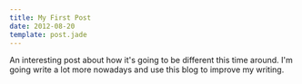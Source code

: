 ```yaml
---
title: My First Post
date: 2012-08-20
template: post.jade
---
```


An interesting post about how it's going to be different this time around. I'm going write a lot more nowadays and use this blog to improve my writing.